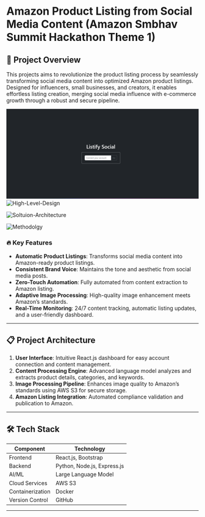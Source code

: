 #  Amazon Product Listing from Social Media Content (Amazon Smbhav Summit Hackathon Theme 1)

## 🚀 Project Overview

This projects aims to revolutionize the product listing process by seamlessly transforming social media content into optimized Amazon product listings. Designed for influencers, small businesses, and creators, it enables effortless listing creation, merging social media influence with e-commerce growth through a robust and secure pipeline.

![frontend](image.png)
![High-Level-Design](https://github.com/user-attachments/assets/b394d931-e9b2-40c1-8283-68b57468c2f4)

![Soltuion-Architecture](https://github.com/user-attachments/assets/a4d5aedd-03a0-4422-91e3-35810abd5526)

![Methodolgy](https://github.com/user-attachments/assets/bae9db5a-199c-4580-97e0-7e1ec87a823e)

### 🔥 Key Features
- **Automatic Product Listings**: Transforms social media content into Amazon-ready product listings.
- **Consistent Brand Voice**: Maintains the tone and aesthetic from social media posts.
- **Zero-Touch Automation**: Fully automated from content extraction to Amazon listing.
- **Adaptive Image Processing**: High-quality image enhancement meets Amazon’s standards.
- **Real-Time Monitoring**: 24/7 content tracking, automatic listing updates, and a user-friendly dashboard.
  
---

## 📋 Project Architecture



1. **User Interface**: Intuitive React.js dashboard for easy account connection and content management.
2. **Content Processing Engine**: Advanced language model analyzes and extracts product details, categories, and keywords.
3. **Image Processing Pipeline**: Enhances image quality to Amazon’s standards using AWS S3 for secure storage.
4. **Amazon Listing Integration**: Automated compliance validation and publication to Amazon.


---

## 🛠️ Tech Stack

| Component          | Technology                    |
|--------------------|-------------------------------|
| Frontend           | React.js, Bootstrap           |
| Backend            | Python, Node.js, Express.js   |
| AI/ML              | Large Language Model          |
| Cloud Services     | AWS S3                        |
| Containerization   | Docker                        |
| Version Control    | GitHub                        |

---


